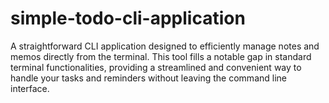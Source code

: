 # simple-todo-cli-application
A straightforward CLI application designed to efficiently manage notes and memos directly from the terminal. This tool fills a notable gap in standard terminal functionalities, providing a streamlined and convenient way to handle your tasks and reminders without leaving the command line interface.
